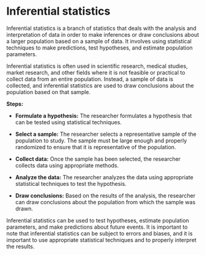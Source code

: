 # Inferential statistics

Inferential statistics is a branch of statistics that deals with the analysis and interpretation of data in order to make inferences or draw conclusions about a larger population based on a sample of data. It involves using statistical techniques to make predictions, test hypotheses, and estimate population parameters.

Inferential statistics is often used in scientific research, medical studies, market research, and other fields where it is not feasible or practical to collect data from an entire population. Instead, a sample of data is collected, and inferential statistics are used to draw conclusions about the population based on that sample.

**Steps:**

* **Formulate a hypothesis:** The researcher formulates a hypothesis that can be tested using statistical techniques.

* **Select a sample:** The researcher selects a representative sample of the population to study. The sample must be large enough and properly randomized to ensure that it is representative of the population.

* **Collect data:** Once the sample has been selected, the researcher collects data using appropriate methods.

* **Analyze the data:** The researcher analyzes the data using appropriate statistical techniques to test the hypothesis.

* **Draw conclusions:** Based on the results of the analysis, the researcher can draw conclusions about the population from which the sample was drawn.

Inferential statistics can be used to test hypotheses, estimate population parameters, and make predictions about future events. It is important to note that inferential statistics can be subject to errors and biases, and it is important to use appropriate statistical techniques and to properly interpret the results.
